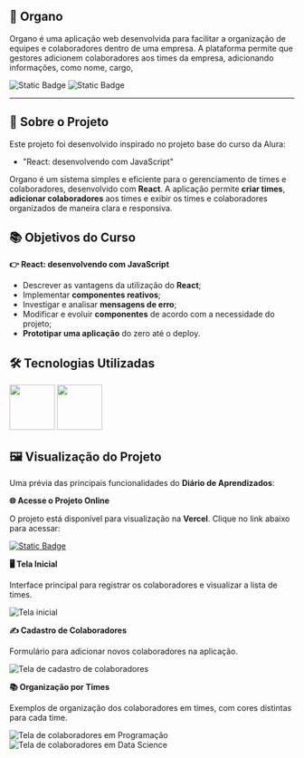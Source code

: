 ## 🏢 Organo

Organo é uma aplicação web desenvolvida para facilitar a organização de equipes e colaboradores dentro de uma empresa. A plataforma permite que gestores adicionem colaboradores aos times da empresa, adicionando informações, como nome, cargo, 

![Static Badge](https://img.shields.io/badge/Conclu%C3%ADdo-label?style=for-the-badge&label=Status) ![Static Badge](https://img.shields.io/badge/Alura-label?style=for-the-badge&label=Curso&color=%23000080)

<hr>

## 🚀 Sobre o Projeto

Este projeto foi desenvolvido inspirado no projeto base do curso da Alura:

* "React: desenvolvendo com JavaScript"
  
Organo é um sistema simples e eficiente para o gerenciamento de times e colaboradores, desenvolvido com **React**. A aplicação permite **criar times**, **adicionar colaboradores** aos times e exibir os times e colaboradores organizados de maneira clara e responsiva.

## 📚 Objetivos do Curso

**👉 React: desenvolvendo com JavaScript**

* Descrever as vantagens da utilização do **React**;
* Implementar **componentes reativos**;
* Investigar e analisar **mensagens de erro**;
* Modificar e evoluir **componentes** de acordo com a necessidade do projeto;
* **Prototipar uma aplicação** do zero até o deploy.

## 🛠️ Tecnologias Utilizadas

<img src="https://cdn.jsdelivr.net/gh/devicons/devicon@latest/icons/react/react-original-wordmark.svg" width="80" height="80"/> <img src="https://cdn.jsdelivr.net/gh/devicons/devicon@latest/icons/javascript/javascript-original.svg" width="80" height="80"/>
          

## 🖼️ Visualização do Projeto

Uma prévia das principais funcionalidades do **Diário de Aprendizados**:

**🌐 Acesse o Projeto Online**

O projeto está disponível para visualização na **Vercel**. Clique no link abaixo para acessar:

<a href="organo-tech-beryl.vercel.app" target="_blank">![Static Badge](https://img.shields.io/badge/Vercel-project?style=for-the-badge&color=A91079)</a>

**🖥️ Tela Inicial**

Interface principal para registrar os colaboradores e visualizar a lista de times.

![Tela inicial](public/images/diario-de-aprendizados-home.png)

**✍️ Cadastro de Colaboradores**

Formulário para adicionar novos colaboradores na aplicação.

![Tela de cadastro de colaboradores](public/images/diario-de-aprendizados-form.png)

**📚 Organização por Times**

Exemplos de organização dos colaboradores em times, com cores distintas para cada time.

![Tela de colaboradores em Programação](public/images/diario-de-aprendizados-front-end.png)
![Tela de colaboradores em Data Science](public/images/diario-de-aprendizados-ux.png)
